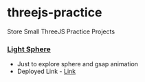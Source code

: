 # threejs-practice

Store Small ThreeJS Practice Projects

### [Light Sphere](./light-sphere/)

- Just to explore sphere and gsap animation
- Deployed Link - [Link](https://threejs-sphere-theta.vercel.app/)
